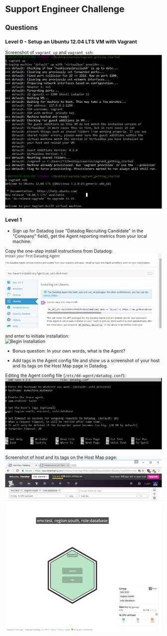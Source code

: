 # Support Engineer Challenge

## Questions

### Level 0 - Setup an Ubuntu 12.04 LTS VM with Vagrant

Screenshot of `vagrant up` and `vagrant ssh`:  
<img src="figures/Level0_Vagrant_up_ssh.png" alt="Vagrant up with Ubuntu" width="600">

### Level 1  
  
* Sign up for Datadog (use "Datadog Recruiting Candidate" in the "Company" field), get the Agent reporting metrics from your local machine.

Copy the one-step install instructions from Datadog:  
<img src="figures/Level1_install your first Datadog Agent.png" alt="Install Datadog Agent" width="600">

and enter to initiate installation:  
<img src="figures/Level1_install_on_ubuntu.png" alt="Begin Installation" width="600">

* Bonus question: In your own words, what is the Agent?  

* Add tags in the Agent config file and show us a screenshot of your host and its tags on the Host Map page in Datadog.  

Editing the Agent config file (`/etc/dd-agent/datadog.conf`):  
<img src="figures/Level1_add tags.png" alt="Add tags to Agent Config file" width="600">

Screenshot of host and its tags on the Host Map page:  
<img src="figures/Level1_Host Map with tags.png" alt="Host Map with tags" width="600">
